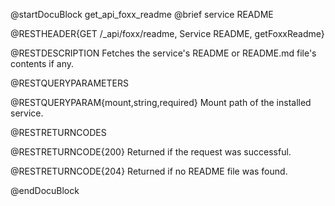@startDocuBlock get_api_foxx_readme
@brief service README

@RESTHEADER{GET /_api/foxx/readme, Service README, getFoxxReadme}

@RESTDESCRIPTION
Fetches the service's README or README.md file's contents if any.

@RESTQUERYPARAMETERS

@RESTQUERYPARAM{mount,string,required}
Mount path of the installed service.

@RESTRETURNCODES

@RESTRETURNCODE{200}
Returned if the request was successful.

@RESTRETURNCODE{204}
Returned if no README file was found.

@endDocuBlock

